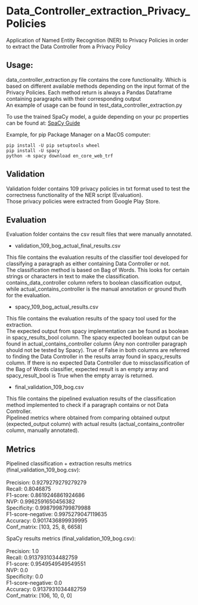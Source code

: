 # Data_Controller_extraction_Privacy_Policies
Application of Named Entity Recognition (NER) to Privacy Policies in order to extract the Data Controller from a Privacy Policy

## Usage:
data_controller_extraction.py file contains the core functionality. Which is based on different available methods depending on the input format of the Privacy Policies. Each method return is always a Pandas Dataframe containing paragraphs with their corresponding output<br>
An example of usage can be found in test_data_controller_extraction.py

To use the trained SpaCy model, a guide depending on your pc properties can be found at: [SpaCy Guide](https://spacy.io/usage)

Example, for pip Package Manager on a MacOS computer:

`pip install -U pip setuptools wheel`<br>
`pip install -U spacy`<br>
`python -m spacy download en_core_web_trf`<br>


## Validation
Validation folder contains 109 privacy policies in txt format used to test the correctness functionality of the NER script (Evaluation). <br>
Those privacy policies were extracted from Google Play Store.

## Evaluation
Evaluation folder contains the csv result files that were manually annotated.<br>

- validation_109_bog_actual_final_results.csv<br>

This file contains the evaluation results of the classifier tool developed for classifying a paragraph as either containing Data Controller or not.<br>
The classification method is based on Bag of Words. This looks for certain strings or characters in text to make the classification.<br>
contains_data_controller column refers to boolean classification output, while actual_contains_controller is the manual annotation or ground thuth for the evaluation.

- spacy_109_bog_actual_results.csv<br>

This file contains the evaluation results of the spacy tool used for the extraction.<br>
The expected output from spacy implementation can be found as boolean in spacy_results_bool column. The spacy expected boolean output can be found in actual_contains_controller column (Any non controller paragraph should not be tested by Spacy). True of False in both columns are referred to finding the Data Controller in the results array found in spacy_results column.
If there is no expected Data Controller due to missclassification of the Bag of Words classifier, expected result is an empty array and spacy_result_bool is True when the empty array is returned.

- final_validation_109_bog.csv<br>

This file contains the pipelined evaluation results of the classification method implemented to check if a paragraph contains or not Data Controller.<br>
Pipelined metrics where obtained from comparing obtained output (expected_output column) with actual results (actual_contains_controller column, manually annotated).<br>

## Metrics
Pipelined classification + extraction results metrics (final_validation_109_bog.csv):<br>
<br>
Precision: 0.9279279279279279<br>
Recall: 0.8046875<br>
F1-score: 0.8619246861924686<br>
NVP: 0.9962591650456382<br>
Specificity: 0.9987998799879988<br>
F1-score-negative: 0.9975279047119635<br>
Accuracy: 0.9017436899939995<br>
Conf_matrix: [103, 25, 8, 6658]

SpaCy results metrics (final_validation_109_bog.csv):<br>
<br>
Precision: 1.0<br>
Recall: 0.9137931034482759<br>
F1-score: 0.9549549549549551<br>
NVP: 0.0<br>
Specificity: 0.0<br>
F1-score-negative: 0.0<br>
Accuracy: 0.9137931034482759<br>
Conf_matrix: [106, 10, 0, 0]
